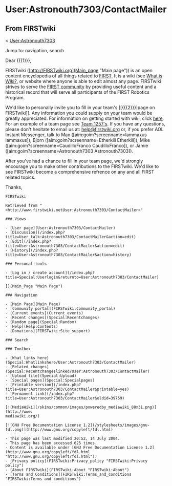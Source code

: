# User:Astronouth7303/ContactMailer

## From FIRSTwiki

< [User:Astronouth7303](User:Astronouth7303 "User:Astronouth7303")

Jump to: navigation, search

Dear {{{1}}},

FIRSTwiki ([http://FIRSTwiki.org](Main_page "Main page")) is an open content encyclopedia of all things related to [FIRST](first). It is a wiki (see [What is Wiki?](http://www.wikipedia.org/wiki/Wikipedia:Overview_FAQ#What_is_Wiki "wikipedia:Wikipedia:Overview_FAQ"), or website where anyone is able to edit almost any page. FIRSTwiki strives to serve the [FIRST community](first-community) by providing useful content and a historical record that will serve all participants of the FIRST Robotics Program.

We'd like to personally invite you to fill in your team's [[{{{2}}}|page on FIRSTwiki]]. Any information you could supply on your team would be greatly appreciated. For information on getting started with wiki, click [here](FIRSTwiki:New_users_page "FIRSTwiki:New users page"). For an example of a team page see [Team 1257's](1257 "1257"). If you have any questions, please don't hesitate to email us at: [help@firstwiki.org](mailto:help@firstwiki.org "mailto:help@firstwiki.org") or, if you prefer AOL Instant Messenger, talk to Max ([aim:goim?screenname=Iammaxus Iammaxus]), Bjorn ([aim:goim?screenname=Etherkill Etherkill]), Mike ([aim:goim?screenname=CaudilloFranco CaudilloFranco]), or Jamie ([aim:goim?screenname=Astronouth7303 Astronouth7303]).

After you've had a chance to fill in your team page, we'd strongly encourage you to make other contributions to the FIRSTwiki. We'd like to see FIRSTwiki become a comprehensive refrence on any and all FIRST related topics.

Thanks,<br>
~~~,<br>
FIRSTwiki

Retrieved from "<http://www.firstwiki.netUser:Astronouth7303/ContactMailer>"

### Views

- [User page](User:Astronouth7303/ContactMailer)
- [Discussion](/index.php?title=User_talk:Astronouth7303/ContactMailer&action=edit)
- [Edit](/index.php?title=User:Astronouth7303/ContactMailer&action=edit)
- [History](/index.php?title=User:Astronouth7303/ContactMailer&action=history)

### Personal tools

- [Log in / create account](/index.php?title=Special:Userlogin&returnto=User:Astronouth7303/ContactMailer)

[](Main_Page "Main Page")

### Navigation

- [Main Page](Main_Page)
- [Community portal](FIRSTwiki:Community_portal)
- [Current events](Current_events)
- [Recent changes](Special:Recentchanges)
- [Random page](Special:Random)
- [Help](Help:Contents)
- [Donations](FIRSTwiki:Site_support)

### Search

### Toolbox

- [What links here](Special:Whatlinkshere/User:Astronouth7303/ContactMailer)
- [Related changes](Special:Recentchangeslinked/User:Astronouth7303/ContactMailer)
- [Upload file](Special:Upload)
- [Special pages](Special:Specialpages)
- [Printable version](/index.php?title=User:Astronouth7303/ContactMailer&printable=yes)
- [Permanent link](/index.php?title=User:Astronouth7303/ContactMailer&oldid=39759)

[![MediaWiki](/skins/common/images/poweredby_mediawiki_88x31.png)](http://www.
mediawiki.org/)

[![GNU Free Documentation License 1.2](/stylesheets/images/gnu-
fdl.png)](http://www.gnu.org/copyleft/fdl.html)

- This page was last modified 20:52, 14 July 2004.
- This page has been accessed 625 times.
- Content is available under [GNU Free Documentation License 1.2](http://www.gnu.org/copyleft/fdl.html "http://www.gnu.org/copyleft/fdl.html").
- [Privacy policy](FIRSTwiki:Privacy_policy "FIRSTwiki:Privacy policy")
- [About FIRSTwiki](FIRSTwiki:About "FIRSTwiki:About")
- [Terms and Conditions](FIRSTwiki:Terms_and_conditions "FIRSTwiki:Terms and conditions")

